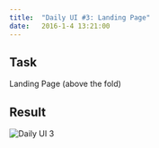 ```yaml
---
title:  "Daily UI #3: Landing Page"
date:   2016-1-4 13:21:00
---
```


## <i class="fa fa-pencil-square-o"></i> Task


Landing Page (above the fold)

<div class="simple-gal-container">
<h2><i class="fa fa-picture-o"></i> Result</h2>
<img src="http://i.imgur.com/IzMJovN.png" alt="Daily UI 3">
</div>
